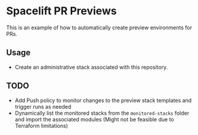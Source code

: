 # Spacelift PR Previews

This is an example of how to automatically create preview environments for PRs.

## Usage

- Create an administrative stack associated with this repository.

## TODO

- Add Push policy to monitor changes to the preview stack templates and trigger runs as needed
- Dynamically list the monitored stacks from the `monitored-stacks` folder and import the associated modules (Might not be feasible due to Terraform limitations)
